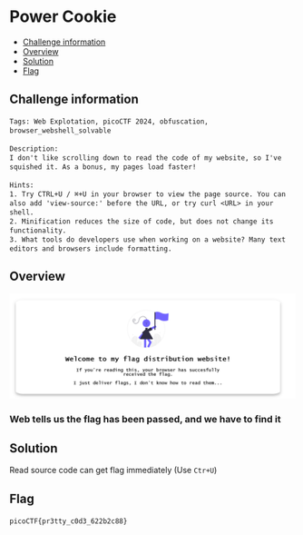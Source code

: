 # Power Cookie
- [Challenge information](#challenge-information)
- [Overview](#overview)
- [Solution](#solution)
- [Flag](#flag)
## Challenge information
```test
Tags: Web Explotation, picoCTF 2024, obfuscation, browser_webshell_solvable

Description:  
I don't like scrolling down to read the code of my website, so I've squished it. As a bonus, my pages load faster!

Hints: 
1. Try CTRL+U / ⌘+U in your browser to view the page source. You can also add 'view-source:' before the URL, or try curl <URL> in your shell.
2. Minification reduces the size of code, but does not change its functionality. 
3. What tools do developers use when working on a website? Many text editors and browsers include formatting.
```
## Overview
![alt text](./Static/Images/Unminify/image.png)  
### Web tells us the flag has been passed, and we have to find it
## Solution
Read source code can get flag immediately (Use `Ctr+U`)
## Flag
`picoCTF{pr3tty_c0d3_622b2c88}`